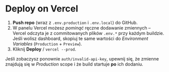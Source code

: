 
# Deploy on Vercel

1. **Push repo** (wraz z `.env.production` i `.env.local`) do GitHub.
2. W panelu Vercel możesz *pominąć* ręczne dodawanie zmiennych – Vercel
   odczyta je z commitowanych plików `.env.*` przy każdym buildzie.
   Jeśli wolisz dashboard, skopiuj te same wartości do *Environment Variables* (`Production` + `Preview`).
3. Kliknij **Deploy** / `vercel --prod`.

Jeśli zobaczysz ponownie `auth/invalid-api-key`, upewnij się, że zmienne
znajdują się w *Production* scope i że build startuje **po** ich dodaniu.
